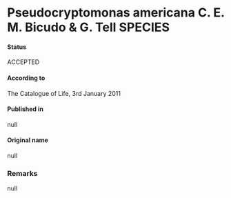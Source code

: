 Pseudocryptomonas americana C. E. M. Bicudo & G. Tell SPECIES
=======

#### Status
ACCEPTED

#### According to
The Catalogue of Life, 3rd January 2011

#### Published in
null

#### Original name
null

### Remarks
null